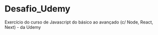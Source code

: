 # Desafio_Udemy
Exercício do curso de Javascript do básico ao avançado (c/ Node, React, Next) - da Udemy
